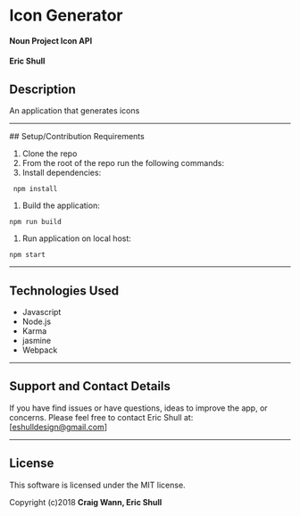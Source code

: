 # Icon Generator


#### Noun Project Icon API

#### Eric Shull

## Description

 An application that generates icons
<hr />
## Setup/Contribution Requirements

1. Clone the repo
1. From the root of the repo run the following commands:
1. Install dependencies:
```
 npm install
```
1. Build the application:
```
npm run build
```


1. Run application on local host:
```
npm start
```
<hr />


## Technologies Used

* Javascript
* Node.js
* Karma
* jasmine
* Webpack

<hr />


## Support and Contact Details

If you have find issues or have questions, ideas to improve the app, or concerns.  Please feel free to contact Eric Shull at: [eshulldesign@gmail.com]


<hr />

## License

This software is licensed under the MIT license.

Copyright (c)2018 **Craig Wann, Eric Shull**
